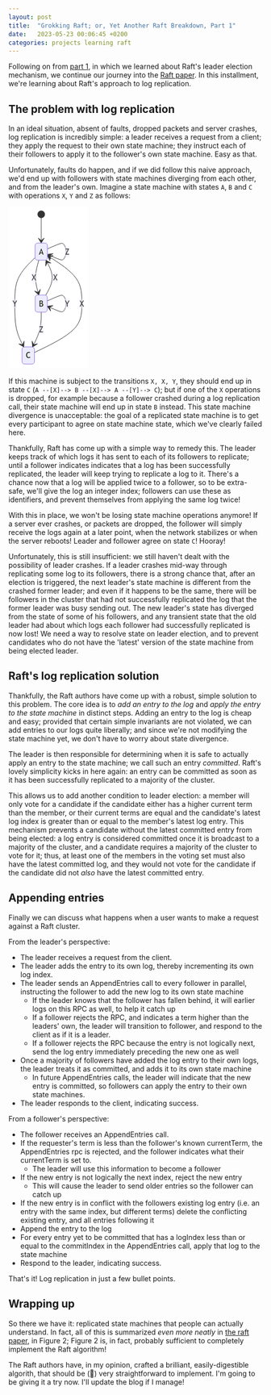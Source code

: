 ```yaml
---
layout: post
title:  "Grokking Raft; or, Yet Another Raft Breakdown, Part 1"
date:   2023-05-23 00:06:45 +0200
categories: projects learning raft
---
```


Following on from [part 1][grokking-raft-1], in which we learned about Raft's leader election mechanism, we continue our journey into the [Raft paper][raft-paper]. In this installment, we're learning about Raft's approach to log replication.

## The problem with log replication

In an ideal situation, absent of faults, dropped packets and server crashes, log replication is incredibly simple: a leader receives a request from a client; they apply the request to their own state machine; they instruct each of their followers to apply it to the follower's own state machine. Easy as that. 

Unfortunately, faults do happen, and if we did follow this naive approach, we'd end up with followers with state machines diverging from each other, and from the leader's own. Imagine a state machine with states `A`, `B` and `C` with operations `X`, `Y` and `Z` as follows:

![State machine diagram](/images/raft-simple-state-diagram.png)

If this machine is subject to the transitions  `X, X, Y`, they should end up in state `C` (`A --[X]--> B --[X]--> A --[Y]--> C`); but if one of the `X` operations is dropped, for example because a follower crashed during a log replication call, their state machine will end up in state `B` instead. This state machine divergence is unacceptable: the goal of a replicated state machine is to get every participant to agree on state machine state, which we've clearly failed here.

Thankfully, Raft has come up with a simple way to remedy this. The leader keeps track of which logs it has sent to each of its followers to replicate; until a follower indicates indicates that a log has been successfully replicated, the leader will keep trying to replicate a log to it. There's a chance now that a log will be applied twice to a follower, so to be extra-safe, we'll give the log an integer index; followers can use these as identifiers, and prevent themselves from applying the same log twice!

With this in place, we won't be losing state machine operations anymore! If a server ever crashes, or packets are dropped, the follower will simply receive the logs again at a later point, when the network stabilizes or when the server reboots! Leader and follower agree on state `C`! Hooray!

Unfortunately, this is still insufficient: we still haven't dealt with the possibility of leader crashes. If a leader crashes mid-way through replicating some log to its followers, there is a strong chance that, after an election is triggered, the next leader's state machine is different from the crashed former leader; and even if it happens to be the same, there will be followers in the cluster that had not successfully replicated the log that the former leader was busy sending out. The new leader's state has diverged from the state of some of his followers, and any transient state that the old leader had about which logs each follower had successfully replicated is now lost! We need a way to resolve state on leader election, and to prevent candidates who do not have the 'latest' version of the state machine from being elected leader. 

## Raft's log replication solution

Thankfully, the Raft authors have come up with a robust, simple solution to this problem. The core idea is to _add an entry to the log_ and _apply the entry to the state machine_ in distinct steps. Adding an entry to the log is cheap and easy; provided that certain simple invariants are not violated, we can add entries to our logs quite liberally; and since we're not modifying the state machine yet, we don't have to worry about state divergence.

The leader is then responsible for determining when it is safe to actually apply an entry to the state machine; we call such an entry _committed_. Raft's lovely simplicity kicks in here again: an entry can be committed as soon as it has been successfully replicated to a majority of the cluster.

This allows us to add another condition to leader election: a member will only vote for a candidate if the candidate either has a higher current term than the member, or their current terms are equal and the candidate's latest log index is greater than or equal to the member's latest log entry. This mechanism prevents a candidate without the latest committed entry from being elected: a log entry is considered committed once it is broadcast to a majority of the cluster, and a candidate requires a majority of the cluster to vote for it; thus, at least one of the members in the voting set must also have the latest committed log, and they would not vote for the candidate if the candidate did not _also_ have the latest committed entry. 

## Appending entries

Finally we can discuss what happens when a user wants to make a request against a Raft cluster. 

From the leader's perspective:

- The leader receives a request from the client. 
- The leader adds the entry to its own log, thereby incrementing its own log index. 
- The leader sends an AppendEntries call to every follower in parallel, instructing the follower to add the new log to its own state machine
  - If the leader knows that the follower has fallen behind, it will earlier logs on this RPC as well, to help it catch up
  - If a follower rejects the RPC, and indicates a term higher than the leaders' own, the leader will transition to follower, and respond to the client as if it is a leader.
  - If a follower rejects the RPC because the entry is not logically next, send the log entry immediately preceding the new one as well
- Once a majority of followers have added the log entry to their own logs, the leader treats it as committed, and adds it to its own state machine
  - In future AppendEntries calls, the leader will indicate that the new entry is committed, so followers can apply the entry to their own state machines.
- The leader responds to the client, indicating success.

From a follower's perspective:
- The follower receives an AppendEntries call.
- If the requester's term is less than the follower's known currentTerm, the AppendEntries rpc is rejected, and the follower indicates what their currentTerm is set to.
  - The leader will use this information to become a follower
- If the new entry is not logically the next index, reject the new entry
  - This will cause the leader to send older entries so the follower can catch up
- If the new entry is in conflict with the followers existing log entry (i.e. an entry with the same index, but different terms) delete the conflicting existing entry, and all entries following it
- Append the entry to the log
- For every entry yet to be committed that has a logIndex less than or equal to the commitIndex in the AppendEntries call, apply that log to the state machine
- Respond to the leader, indicating success.

That's it! Log replication in just a few bullet points.

## Wrapping up

So there we have it: replicated state machines that people can actually understand. In fact, all of this is summarized _even more neatly_ in [the raft paper][raft-paper], in Figure 2; Figure 2 is, in fact, probably sufficient to completely implement the Raft algorithm! 

The Raft authors have, in my opinion, crafted a brilliant, easily-digestible algorith, that should be (🤞) very straightforward to implement. I'm going to be giving it a try now. I'll update the blog if I manage!

[grokking-raft-1]: /grokking-raft/
[raft-paper]:  https://raft.github.io/raft.pdf
